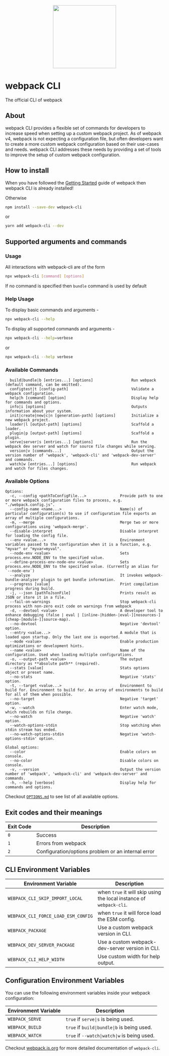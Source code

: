 <div align="center">
    <a href="https://github.com/webpack/webpack-cli">
        <img width="200" height="200" src="https://webpack.js.org/assets/icon-square-big.svg">
    </a>
</div>

# webpack CLI

The official CLI of webpack

## About

webpack CLI provides a flexible set of commands for developers to increase speed when setting up a custom webpack project. As of webpack v4, webpack is not expecting a configuration file, but often developers want to create a more custom webpack configuration based on their use-cases and needs. webpack CLI addresses these needs by providing a set of tools to improve the setup of custom webpack configuration.

## How to install

When you have followed the [Getting Started](https://webpack.js.org/guides/getting-started/) guide of webpack then webpack CLI is already installed!

Otherwise

```bash
npm install --save-dev webpack-cli
```

or

```bash
yarn add webpack-cli --dev
```

## Supported arguments and commands

### Usage

All interactions with webpack-cli are of the form

```bash
npx webpack-cli [command] [options]
```

If no command is specified then `bundle` command is used by default

### Help Usage

To display basic commands and arguments -

```bash
npx webpack-cli --help
```

To display all supported commands and arguments -

```bash
npx webpack-cli --help=verbose
```

or

```bash
npx webpack-cli --help verbose
```

### Available Commands

```
  build|bundle|b [entries...] [options]                 Run webpack (default command, can be omitted).
  configtest|t [config-path]                            Validate a webpack configuration.
  help|h [command] [option]                             Display help for commands and options.
  info|i [options]                                      Outputs information about your system.
  init|create|new|c|n [generation-path] [options]       Initialize a new webpack project.
  loader|l [output-path] [options]                      Scaffold a loader.
  plugin|p [output-path] [options]                      Scaffold a plugin.
  serve|server|s [entries...] [options]                 Run the webpack dev server and watch for source file changes while serving.
  version|v [commands...]                               Output the version number of 'webpack', 'webpack-cli' and 'webpack-dev-server' and commands.
  watch|w [entries...] [options]                        Run webpack and watch for files changes.
```

### Available Options

```
Options:
  -c, --config <pathToConfigFile...>               Provide path to one or more webpack configuration files to process, e.g. "./webpack.config.js".
  --config-name <name...>                          Name(s) of particular configuration(s) to use if configuration file exports an array of multiple configurations.
  -m, --merge                                      Merge two or more configurations using 'webpack-merge'.
  --disable-interpret                              Disable interpret for loading the config file.
  --env <value...>                                 Environment variables passed to the configuration when it is a function, e.g. "myvar" or "myvar=myval".
  --node-env <value>                               Sets process.env.NODE_ENV to the specified value.
  --define-process-env-node-env <value>            Sets process.env.NODE_ENV to the specified value. (Currently an alias for `--node-env`)
  --analyze                                        It invokes webpack-bundle-analyzer plugin to get bundle information.
  --progress [value]                               Print compilation progress during build.
  -j, --json [pathToJsonFile]                      Prints result as JSON or store it in a file.
  --fail-on-warnings                               Stop webpack-cli process with non-zero exit code on warnings from webpack
  -d, --devtool <value>                            A developer tool to enhance debugging (false | eval | [inline-|hidden-|eval-][nosources-][cheap-[module-]]source-map).
  --no-devtool                                     Negative 'devtool' option.
  --entry <value...>                               A module that is loaded upon startup. Only the last one is exported.
  --mode <value>                                   Enable production optimizations or development hints.
  --name <value>                                   Name of the configuration. Used when loading multiple configurations.
  -o, --output-path <value>                        The output directory as **absolute path** (required).
  --stats [value]                                  Stats options object or preset name.
  --no-stats                                       Negative 'stats' option.
  -t, --target <value...>                          Environment to build for. Environment to build for. An array of environments to build for all of them when possible.
  --no-target                                      Negative 'target' option.
  -w, --watch                                      Enter watch mode, which rebuilds on file change.
  --no-watch                                       Negative 'watch' option.
  --watch-options-stdin                            Stop watching when stdin stream has ended.
  --no-watch-options-stdin                         Negative 'watch-options-stdin' option.

Global options:
  --color                                          Enable colors on console.
  --no-color                                       Disable colors on console.
  -v, --version                                    Output the version number of 'webpack', 'webpack-cli' and 'webpack-dev-server' and commands.
  -h, --help [verbose]                             Display help for commands and options.
```

Checkout [`OPTIONS.md`](https://github.com/webpack/webpack-cli/blob/master/OPTIONS.md) to see list of all available options.

## Exit codes and their meanings

| Exit Code | Description                                        |
| --------- | -------------------------------------------------- |
| `0`       | Success                                            |
| `1`       | Errors from webpack                                |
| `2`       | Configuration/options problem or an internal error |

## CLI Environment Variables

| Environment Variable                | Description                                                         |
| ----------------------------------- | ------------------------------------------------------------------- |
| `WEBPACK_CLI_SKIP_IMPORT_LOCAL`     | when `true` it will skip using the local instance of `webpack-cli`. |
| `WEBPACK_CLI_FORCE_LOAD_ESM_CONFIG` | when `true` it will force load the ESM config.                      |
| `WEBPACK_PACKAGE`                   | Use a custom webpack version in CLI.                                |
| `WEBPACK_DEV_SERVER_PACKAGE`        | Use a custom webpack-dev-server version in CLI.                     |
| `WEBPACK_CLI_HELP_WIDTH`            | Use custom width for help output.                                   |

## Configuration Environment Variables

You can use the following environment variables inside your webpack configuration:

| Environment Variable | Description                                  |
| -------------------- | -------------------------------------------- |
| `WEBPACK_SERVE`      | `true` if `serve\|s` is being used.          |
| `WEBPACK_BUILD`      | `true` if `build\|bundle\|b` is being used.  |
| `WEBPACK_WATCH`      | `true` if `--watch\|watch\|w` is being used. |

Checkout [webpack.js.org](https://webpack.js.org/api/cli/) for more detailed documentation of `webpack-cli`.
